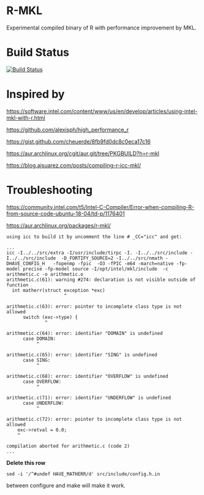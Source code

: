 # R-MKL
Experimental compiled binary of R with performance improvement by MKL.

# Build Status

[![Build Status](https://travis-ci.com/MitsuhaMiyamizu/R-MKL.svg?branch=master)](https://travis-ci.com/MitsuhaMiyamizu/R-MKL)

# Inspired by

https://software.intel.com/content/www/us/en/develop/articles/using-intel-mkl-with-r.html

https://github.com/alexisph/high_performance_r

https://gist.github.com/cheuerde/8fb9fd0dc8c0eca17c16

https://aur.archlinux.org/cgit/aur.git/tree/PKGBUILD?h=r-mkl

https://blog.ajsuarez.com/posts/compiling-r-icc-mkl/

# Troubleshooting

https://community.intel.com/t5/Intel-C-Compiler/Error-when-compiling-R-from-source-code-ubuntu-18-04/td-p/1176401

https://aur.archlinux.org/packages/r-mkl/

```
using icc to build it by uncomment the line # _CC="icc" and get:

...
icc -I../../src/extra -I/usr/include/tirpc -I. -I../../src/include -I../../src/include  -D_FORTIFY_SOURCE=2 -I../../src/nmath -DHAVE_CONFIG_H   -fopenmp -fpic  -O3 -fPIC -m64 -march=native -fp-model precise -fp-model source -I/opt/intel/mkl/include  -c arithmetic.c -o arithmetic.o
arithmetic.c(61): warning #274: declaration is not visible outside of function
  int matherr(struct exception *exc)
                     ^

arithmetic.c(63): error: pointer to incomplete class type is not allowed
      switch (exc->type) {
              ^

arithmetic.c(64): error: identifier "DOMAIN" is undefined
      case DOMAIN:
           ^

arithmetic.c(65): error: identifier "SING" is undefined
      case SING:
           ^

arithmetic.c(68): error: identifier "OVERFLOW" is undefined
      case OVERFLOW:
           ^

arithmetic.c(71): error: identifier "UNDERFLOW" is undefined
      case UNDERFLOW:
           ^

arithmetic.c(72): error: pointer to incomplete class type is not allowed
    exc->retval = 0.0;
    ^

compilation aborted for arithmetic.c (code 2)
...
```
**Delete this row**
```
sed -i '/^#undef HAVE_MATHERR/d' src/include/config.h.in
```
between configure and make will make it work.
